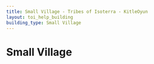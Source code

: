 ```yaml
---
title: Small Village - Tribes of Isoterra - KitleOyun
layout: toi_help_building
building_type: Small Village
---
```


<h1 class="h1">Small Village</h1>
